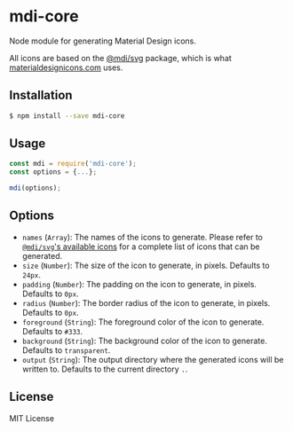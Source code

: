 # mdi-core

Node module for generating Material Design icons.

All icons are based on the [@mdi/svg][1] package, which is what [materialdesignicons.com][2] uses.


## Installation

```bash
$ npm install --save mdi-core
```


## Usage

```js
const mdi = require('mdi-core');
const options = {...};

mdi(options);
```


## Options

- `names` (`Array`): The names of the icons to generate. Please refer to [`@mdi/svg`'s available icons][3] for a complete list of icons that can be generated.
- `size` (`Number`): The size of the icon to generate, in pixels. Defaults to `24px`.
- `padding` (`Number`): The padding on the icon to generate, in pixels. Defaults to `0px`.
- `radius` (`Number`): The border radius of the icon to generate, in pixels. Defaults to `0px`.
- `foreground` (`String`): The foreground color of the icon to generate. Defaults to `#333`.
- `background` (`String`): The background color of the icon to generate. Defaults to `transparent`.
- `output` (`String`): The output directory where the generated icons will be written to. Defaults to the current directory `.`.


## License

MIT License


[1]: https://github.com/Templarian/MaterialDesign-SVG
[2]: https://materialdesignicons.com/
[3]: https://github.com/Templarian/MaterialDesign-SVG/tree/master/svg

